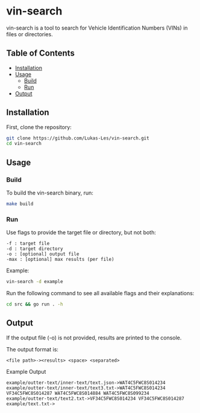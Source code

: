 # vin-search

vin-search is a tool to search for Vehicle Identification Numbers (VINs) in files or directories.

## Table of Contents
- [Installation](#installation)
- [Usage](#usage)
  - [Build](#build)
  - [Run](#run)
- [Output](#output)

## Installation

First, clone the repository:

```sh
git clone https://github.com/Lukas-Les/vin-search.git
cd vin-search
```

## Usage

### Build

To build the vin-search binary, run:

```sh
make build
```

### Run

Use flags to provide the target file or directory, but not both:

    -f : target file
    -d : target directory
    -o : [optional] output file
    -max : [optional] max results (per file)

Example:

```sh
vin-search -d example
```

Run the following command to see all available flags and their explanations:

```sh
cd src && go run . -h
```
## Output

If the output file (-o) is not provided, results are printed to the console.

The output format is:

`<file path>-><results> <space> <separated>`

Example Output

```
example/outter-text/inner-text/text.json->WAT4C5FWC8S014234
example/outter-text/inner-text/text3.txt->WAT4C5FWC8S014234 VF34C5FWC8S014287 WAT4C5FWC8S014884 WAT4C5FWC8S099234
example/outter-text/text2.txt->VF34C5FWC8S014234 VF34C5FWC8S014287
example/text.txt->
```